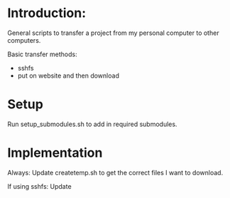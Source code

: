 # Introduction:
General scripts to transfer a project from my personal computer to other computers.

Basic transfer methods:
- sshfs
- put on website and then download

# Setup
Run setup_submodules.sh to add in required submodules.

# Implementation
Always: Update createtemp.sh to get the correct files I want to download.

If using sshfs: Update 
